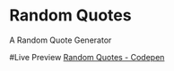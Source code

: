 # Random Quotes
A Random Quote Generator

#Live Preview
<a href="https://github.com/GaneshmKumar/RandomQuotes">Random Quotes - Codepen</a>
